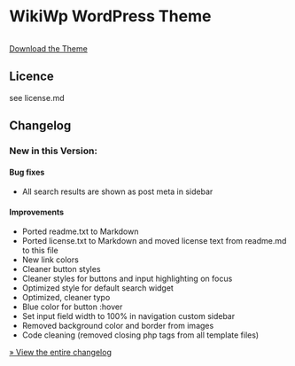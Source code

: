 # WikiWp WordPress Theme

<img src="https://github.com/FlorianSteller/wikiwp/blob/master/images/wikiwp-brand-logo.png" alt=""/>

[Download the Theme](https://wordpress.org/themes/wikiwp/)

## Licence

see license.md

## Changelog

### New in this Version:

#### Bug fixes

+ All search results are shown as post meta in sidebar

#### Improvements

+ Ported readme.txt to Markdown
+ Ported license.txt to Markdown and moved license text from readme.md to this file
+ New link colors
+ Cleaner button styles
+ Cleaner styles for buttons and input highlighting on focus
+ Optimized style for default search widget
+ Optimized, cleaner typo
+ Blue color for button :hover
+ Set input field width to 100% in navigation custom sidebar
+ Removed background color and border from images
+ Code cleaning (removed closing php tags from all template files)

[&raquo; View the entire changelog](https://github.com/FlorianSteller/wikiwp/blob/master/changelog.md)

